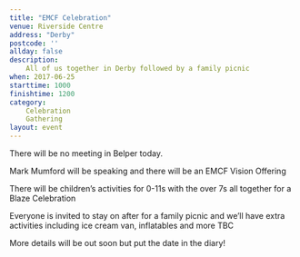 ```yaml
---
title: "EMCF Celebration"
venue: Riverside Centre
address: "Derby"
postcode: ''
allday: false
description: 
    All of us together in Derby followed by a family picnic
when: 2017-06-25
starttime: 1000
finishtime: 1200
category:
    Celebration
    Gathering
layout: event
---
```

There will be no meeting in Belper today.

Mark Mumford will be speaking and there will be an EMCF Vision Offering

There will be children’s activities for 0-11s with the over 7s all together for a Blaze Celebration

Everyone is invited to stay on after for a family picnic and we’ll have extra activities including ice cream van, inflatables and more TBC

More details will be out soon but put the date in the diary!